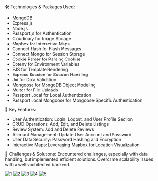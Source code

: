 
🛠️ Technologies & Packages Used:
- MongoDB
- Express.js
- Node.js
- Passport.js for Authentication
- Cloudinary for Image Storage
- Mapbox for Interactive Maps
- Connect Flash for Flash Messages
- Connect Mongo for Session Storage
- Cookie Parser for Parsing Cookies
- Dotenv for Environment Variables
- EJS for Template Rendering
- Express Session for Session Handling
- Joi for Data Validation
- Mongoose for MongoDB Object Modeling
- Multer for File Uploads
- Passport Local for Local Authentication
- Passport Local Mongoose for Mongoose-Specific Authentication

🌟 Key Features:
- User Authentication: Login, Logout, and User Profile Section
- CRUD Operations: Add, Edit, and Delete Listings
- Review System: Add and Delete Reviews
- Account Management: Update User Account and Password
- User Data Security: Password Hashing and Encryption
- Interactive Maps: Leveraging Mapbox for Location Visualization

🚧 Challenges & Solutions:
Encountered challenges, especially with data handling, but implemented efficient solutions. Overcame scalability issues with a well-architected backend.

![1](https://github.com/user-attachments/assets/14de1db2-2817-41c7-bc76-cd0b549d290b)
![2](https://github.com/user-attachments/assets/ff60b3c8-3fca-4260-8a6d-b522bab00491)
![3](https://github.com/user-attachments/assets/4324b892-107a-41a7-ba40-86994a10edaf)
![4](https://github.com/user-attachments/assets/1494bf6f-4cde-43b1-9eb3-ac2c5b940407)
![5](https://github.com/user-attachments/assets/1dbde285-1bb4-4f93-9bd9-7e98d4c7fc7f)






